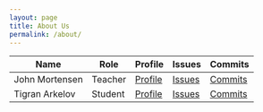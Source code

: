 ```yaml
---
layout: page
title: About Us
permalink: /about/
---
```


<table>
  <thead>
  <tr>
    <th>Name</th>
    <th>Role</th>
    <th>Profile</th>
    <th>Issues</th>
    <th>Commits</th>
  </tr>
  </thead>
  <tbody id="users">
  <tr>
    <td>John Mortensen</td>
    <td>Teacher</td>
    <td><a href="https://github.com/jm1021" target="_blank">Profile</a></td>
    <td><a href="https://github.com/nighthawkcoders/APCSA/issues/assigned/jm1021" target="_blank">Issues</a></td>
    <td><a href="https://github.com/nighthawkcoders/APCSA/commits?author=jm1021" target="_blank">Commits</a></td>
  </tr>
  <tr>
    <td>Tigran Arkelov</td>
    <td>Student</td>
    <td><a href="https://github.com/Tigran7" target="_blank">Profile</a></td>
    <td><a href="https://github.com/nighthawkcoders/APCSA/issues/assigned/Tigran7" target="_blank">Issues</a></td>
    <td><a href="https://github.com/nighthawkcoders/APCSA/commits?author=Tigran7" target="_blank">Commits</a></td>
  </tr>
  </tbody>
</table>

<script>
  const options = {
	method: 'GET',
	headers: {
		'X-RapidAPI-Key': 'bea0fa2ff5msh7f14bf69be38ca6p175482jsn6c4988114560',
		'X-RapidAPI-Host': 'covid-19-tracking.p.rapidapi.com'
	}
  };

  fetch('https://covid-19-tracking.p.rapidapi.com/v1/usa', options)
    .then(response => response.json())
    .then(response => console.log(response))
    .catch(err => console.error(err));

    
    // fetch the record from the database for a chosen userid
    //url for Read API
    const url='https://covid-19-tracking.p.rapidapi.com/v1/us'
    console.log(url);
    const requestOptions = {
        method: 'GET',
        headers: {
          'X-RapidAPI-Key': 'bea0fa2ff5msh7f14bf69be38ca6p175482jsn6c4988114560',
          'X-RapidAPI-Host': 'covid-19-tracking.p.rapidapi.com'
        }
    };

    //Async fetch API call to the database
    fetch(url, requestOptions).then(response => {
        // prepare HTML search result container for new output
        const resultContainer = document.getElementById("users");
        // check for errors
        if (response.status !== 200) {
            const errorMsg = 'Database response error: ' + response.status;
            console.log(errorMsg);
            const tr = document.createElement("tr");
            const td = document.createElement("td");
            td.innerHTML = errorMsg;
            tr.appendChild(td);
            resultContainer.appendChild(tr);
            return;
        }
        // response contains valid result
        response.json().then(data => {
            console.log(data);
            //create a table row for the new user
            for (let row in data) {
              const tr = document.createElement("tr");

              for (let key in row) {
                  if (key !== 'query') {
                      //create a cell for each key
                      const td = document.createElement("td");
                      td.innerHTML = data[key];
                      //add each cell to the table row
                      tr.appendChild(td);
                  }
              }
              // append the row to the table
              resultContainer.appendChild(tr);
            }
            
        })
        .catch(err => console.error(err));
    })
</script>
